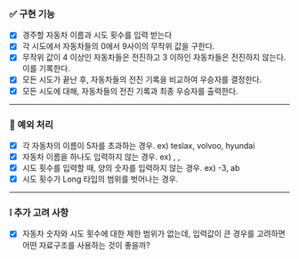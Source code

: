 ### ✅ 구현 기능
- [X] 경주할 자동차 이름과 시도 횟수를 입력 받는다
- [X] 각 시도에서 자동차들의 0에서 9사이의 무작위 값을 구한다.
- [X] 무작위 값이 4 이상인 자동차들은 전진하고 3 이하인 자동차들은 전진하지 않는다. 이를 기록한다.
- [X] 모든 시도가 끝난 후, 자동차들의 전진 기록을 비교하여 우승자를 결정한다.
- [X] 모든 시도에 대해, 자동차들의 전진 기록과 최종 우승자를 출력한다.

---
### 🚫 예외 처리
- [X] 각 자동차의 이름이 5자를 초과하는 경우.
      ex) teslax, volvoo, hyundai
- [X] 자동차 이름을 하나도 입력하지 않는 경우.
      ex) , ,
- [X] 시도 횟수를 입력할 때, 양의 숫자를 입력하지 않는 경우.
      ex) -3, ab
- [X] 시도 횟수가 Long 타입의 범위를 벗어나는 경우.

---
### ❕ 추가 고려 사항
- [X] 자동차 숫자와 시도 횟수에 대한 제한 범위가 없는데, 입력값이 큰 경우를 고려하면 어떤 자료구조를 사용하는 것이 좋을까?
